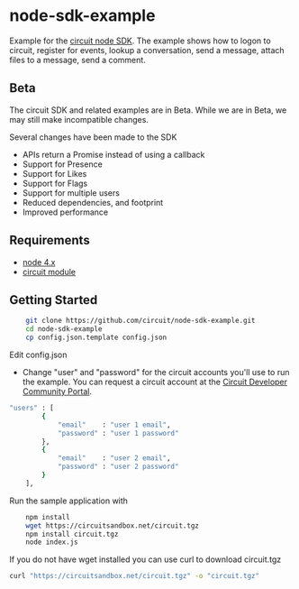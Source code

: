# node-sdk-example
Example for the [circuit node SDK](https://circuitsandbox.net/sdk). 
The example shows how to logon to circuit, register for events, lookup a conversation, send a message, attach files to a message, send a comment.

## Beta ##
The circuit SDK and related examples are in Beta. While we are in Beta, we may still make incompatible changes. 

Several changes have been made to the SDK
* APIs return a Promise instead of using a callback
* Support for Presence
* Support for Likes
* Support for Flags
* Support for multiple users
* Reduced dependencies, and footprint
* Improved performance

## Requirements ##
* [node 4.x](http://nodejs.org/download/)
* [circuit module](https://circuitsandbox.net/sdk/)

## Getting Started ##

```bash
    git clone https://github.com/circuit/node-sdk-example.git
    cd node-sdk-example
    cp config.json.template config.json
```

Edit config.json
* Change "user" and "password" for the circuit accounts you'll use to run the example.
    You can request a circuit account at the [Circuit Developer Community Portal](https://www.yourcircuit.com/web/developers).

```bash
"users" : [
        {
            "email"    : "user 1 email",
            "password" : "user 1 password"          
        },
        {
            "email"    : "user 2 email",
            "password" : "user 2 password"          
        }
    ],
``` 
 
 Run the sample application with 
 
```bash
    npm install
    wget https://circuitsandbox.net/circuit.tgz
    npm install circuit.tgz
    node index.js
``` 

 If you do not have wget installed you can use curl to download circuit.tgz
```bash
curl "https://circuitsandbox.net/circuit.tgz" -o "circuit.tgz"
``` 



 
